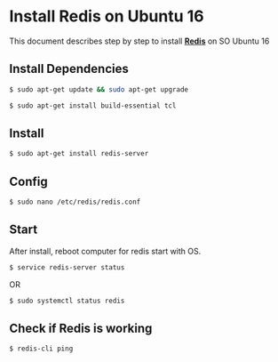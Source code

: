 # Install Redis on Ubuntu 16
This document describes step by step to install [**Redis**](https://redis.io/) on SO Ubuntu 16

## Install Dependencies ##
```sh
$ sudo apt-get update && sudo apt-get upgrade
```
```sh
$ sudo apt-get install build-essential tcl
```

## Install ##
```sh
$ sudo apt-get install redis-server
```
## Config ##
```sh
$ sudo nano /etc/redis/redis.conf
```

## Start ##
After install, reboot computer for redis start with OS.
```sh
$ service redis-server status
```
OR
```sh
$ sudo systemctl status redis
```
## Check if Redis is working ##
```sh
$ redis-cli ping
```

